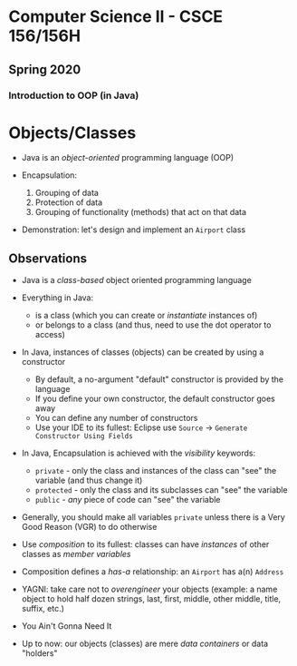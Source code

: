 # Computer Science II - CSCE 156/156H
## Spring 2020
### Introduction to OOP (in Java)

# Objects/Classes

* Java is an *object-oriented* programming language (OOP)
* Encapsulation:
  1. Grouping of data
  2. Protection of data
  3. Grouping of functionality (methods) that act on that data

* Demonstration: let's design and implement an `Airport` class

## Observations

* Java is a *class-based* object oriented programming language
* Everything in Java:
  * is a class (which you can create or *instantiate* instances of)
  * or belongs to a class (and thus, need to use the dot operator to access)
* In Java, instances of classes (objects) can be created by using a constructor
  * By default, a no-argument "default" constructor is provided by the language
  * If you define your own constructor, the default constructor goes away
  * You can define any number of constructors
  * Use your IDE to its fullest: Eclipse use `Source` -> `Generate Constructor Using Fields`
* In Java, Encapsulation is achieved with the *visibility* keywords:
  * `private` - only the class and instances of the class can "see" the variable (and thus change it)
  * `protected` - only the class and its subclasses can "see" the variable
  * `public` - *any* piece of code can "see" the variable
* Generally, you should make all variables `private` unless there is a Very Good Reason (VGR) to do otherwise
* Use *composition* to its fullest: classes can have *instances* of other classes as *member variables* 
* Composition defines a *has-a* relationship: an `Airport` has a(n) `Address`
* YAGNI: take care not to *overengineer* your objects (example: a name object to hold half dozen strings, last, first, middle, other middle, title, suffix, etc.)  
* You Ain't Gonna Need It

* Up to now: our objects (classes) are mere *data containers* or data "holders"






